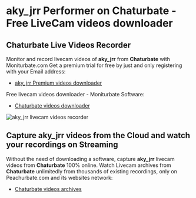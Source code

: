 # aky_jrr Performer on Chaturbate - Free LiveCam videos downloader

## Chaturbate Live Videos Recorder

Monitor and record livecam videos of **aky_jrr** from **Chaturbate** with Moniturbate.com
Get a premium trial for free by just and only registering with your Email address:
* [aky_jrr Premium videos downloader](https://moniturbate.com/request-demo-licence-key.html)

Free livecam videos downloader - Moniturbate Software:
* [Chaturbate videos downloader](https://moniturbate.com/moniturbate-download-software.html)

![aky_jrr livecam videos recorder](https://peachurnet.com/templates/moniturbate-software.png)


## Capture aky_jrr videos from the Cloud and watch your recordings on Streaming

Without the need of downloading a software, capture **aky_jrr** livecam videos from **Chaturbate** 100% online.
Watch Livecam archives from **Chaturbate** unlimitedly from thousands of existing recordings, only on Peachurbate.com and its websites network:
* [Chaturbate videos archives](https://peachurnet.com/)